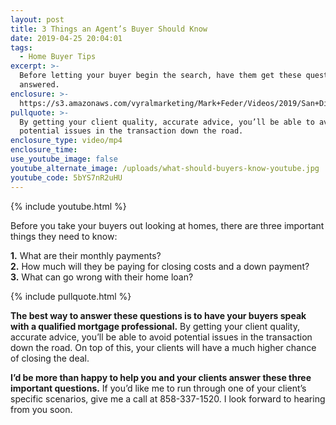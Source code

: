 ```yaml
---
layout: post
title: 3 Things an Agent’s Buyer Should Know
date: 2019-04-25 20:04:01
tags:
  - Home Buyer Tips
excerpt: >-
  Before letting your buyer begin the search, have them get these questions
  answered.
enclosure: >-
  https://s3.amazonaws.com/vyralmarketing/Mark+Feder/Videos/2019/San+Diego+Loan+Advisor-+3+Things+an+Agents+Buyer+Should+Know.mp4
pullquote: >-
  By getting your client quality, accurate advice, you’ll be able to avoid
  potential issues in the transaction down the road.
enclosure_type: video/mp4
enclosure_time:
use_youtube_image: false
youtube_alternate_image: /uploads/what-should-buyers-know-youtube.jpg
youtube_code: 5bYS7nR2uHU
---
```


{% include youtube.html %}

Before you take your buyers out looking at homes, there are three important things they need to know:

**1\.** What are their monthly payments?&nbsp;<br>**2\.** How much will they be paying for closing costs and a down payment?<br>**3\.** What can go wrong with their home loan?

{% include pullquote.html %}

**The best way to answer these questions is to have your buyers speak with a qualified mortgage professional.** By getting your client quality, accurate advice, you’ll be able to avoid potential issues in the transaction down the road. On top of this, your clients will have a much higher chance of closing the deal.

**I’d be more than happy to help you and your clients answer these three important questions.** If you’d like me to run through one of your client’s specific scenarios, give me a call at 858-337-1520. I look forward to hearing from you soon.